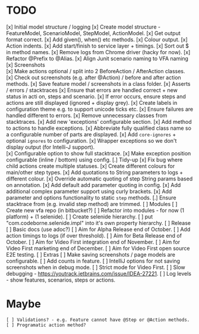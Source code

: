 TODO
====

  [x] Initial model structure / logging 
    [x] Create model structure - FeatureModel, ScenarioModel, StepModel, ActionModel.
    [x] Get output format correct.
    [x] Add given(), when() etc methods.
    [x] Colour output.
    [x] Action indents.
    [x] Add start/finish to service layer + timings.
    [x] Sort out $ in method names.
    [x] Remove logs from Chrome driver (hacky for now).
    [x] Refactor @Prefix to @Alias.
    [x] Align Junit scenario naming to VFA naming
  [x] Screenshots   
    [x] Make actions optional / split into 2 BeforeAction / AfterAction classes.  
    [x] Check out screenshots (e.g. after @Action) / before and after action methods.
    [x] Save feature model / screenshots in a class folder.
  [x] Asserts / errors / stacktraces 
    [x] Ensure that errors are handled correct + new status in acti   on, steps and scenario.
    [x] If error occurs, ensure steps and actions are still displayed (ignored + display grey).
    [x] Create labels in configuration theme e.g. to support unicode ticks etc.
    [x] Ensure failures are handled different to errors.
    [x] Remove unnecessary classes from stacktraces.
    [x] Add new 'exceptions' configurable section.
    [x] Add method to actions to handle exceptions.
    [x] Abbreviate fully qualified class name so a configurable number of parts are displayed. 
    [x] Add `core-ignores` + optional `ignores` to configuration. 
    [x] Wrapper exceptions so we don't display output (for Intelli-J support).  
    [x] Configurable option to show full stacktrace. 
    [x] Make exception position configurable (inline / bottom) using config.
  [.] Tidy-up
    [x] Fix bug where child actions create multiple statuses.
    [x] Create different colours for main/other step types.
    [x] Add quotations to String parameters to logs + different colour.
    [x] Override automatic quoting of step String params based on annotation.
    [x] Add default add parameter quoting in config.
    [x] Add additional complex parameter support using curly brackets.
    [x] Add parameter and options functionality to static `step` methods.
    [.] Ensure stacktrace from (e.g. invalid step method) are trimmed.
  [ ] Modules
    [ ] Create new vfa repo (in bitbucket?)
    [ ] Refactor into modules - for now (1 platform) + (1 selenide).
    [ ] Create selenide hierarchy.
    [ ] put "com.codeborne.selenide.impl" into it's own property hierarchy.
  [ ] Release
    [ ] Basic docs (use adoc?)
    [ ] Aim for Alpha Release end of October.
    [ ] Add action timings to logs (if over threshold).
    [ ] Aim for Beta Release end of October.
    [ ] Aim for Video First integration end of November.
    [ ] Aim for Video First marketing end of December.
    [ ] Aim for Video First open source E2E testing.
  [ ] Extras
    [ ] Make saving screenshots / page models are configurable.
    [ ] Add counts in feature.
    [ ] IntelliJ options for not saving screenshots when in debug mode.
    [ ] Strict mode for Video First.
    [ ] Slow debugging - https://youtrack.jetbrains.com/issue/IDEA-27221.
    [ ] Log levels - show features, scenarios, steps or actions.

Maybe
=====

    [ ] Validations? - e.g. Feature cannot have @Step or @Action methods.
    [ ] Programatic action method?